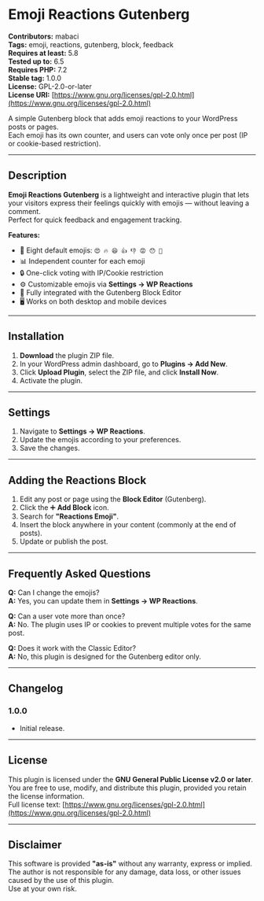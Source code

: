 # Emoji Reactions Gutenberg

**Contributors:** mabaci  
**Tags:** emoji, reactions, gutenberg, block, feedback  
**Requires at least:** 5.8  
**Tested up to:** 6.5  
**Requires PHP:** 7.2  
**Stable tag:** 1.0.0  
**License:** GPL-2.0-or-later  
**License URI:** [https://www.gnu.org/licenses/gpl-2.0.html](https://www.gnu.org/licenses/gpl-2.0.html)

A simple Gutenberg block that adds emoji reactions to your WordPress posts or pages.  
Each emoji has its own counter, and users can vote only once per post (IP or cookie-based restriction).  

---

## Description

**Emoji Reactions Gutenberg** is a lightweight and interactive plugin that lets your visitors express their feelings quickly with emojis — without leaving a comment.  
Perfect for quick feedback and engagement tracking.

**Features:**
- 🎯 Eight default emojis: `😍 🔥 😆 👍 👎 😡 😯 🙏`
- 📊 Independent counter for each emoji
- 🔒 One-click voting with IP/Cookie restriction
- ⚙️ Customizable emojis via **Settings → WP Reactions**
- 🧩 Fully integrated with the Gutenberg Block Editor
- 🖥 Works on both desktop and mobile devices

---

## Installation

1. **Download** the plugin ZIP file.
2. In your WordPress admin dashboard, go to **Plugins → Add New**.
3. Click **Upload Plugin**, select the ZIP file, and click **Install Now**.
4. Activate the plugin.

---

## Settings

1. Navigate to **Settings → WP Reactions**.
2. Update the emojis according to your preferences.
3. Save the changes.

---

## Adding the Reactions Block

1. Edit any post or page using the **Block Editor** (Gutenberg).
2. Click the ➕ **Add Block** icon.
3. Search for **"Reactions Emoji"**.
4. Insert the block anywhere in your content (commonly at the end of posts).
5. Update or publish the post.

---

## Frequently Asked Questions

**Q:** Can I change the emojis?  
**A:** Yes, you can update them in **Settings → WP Reactions**.

**Q:** Can a user vote more than once?  
**A:** No. The plugin uses IP or cookies to prevent multiple votes for the same post.

**Q:** Does it work with the Classic Editor?  
**A:** No, this plugin is designed for the Gutenberg editor only.

---

## Changelog

### 1.0.0
- Initial release.

---

## License

This plugin is licensed under the **GNU General Public License v2.0 or later**.  
You are free to use, modify, and distribute this plugin, provided you retain the license information.  
Full license text: [https://www.gnu.org/licenses/gpl-2.0.html](https://www.gnu.org/licenses/gpl-2.0.html)

---

## Disclaimer

This software is provided **"as-is"** without any warranty, express or implied.  
The author is not responsible for any damage, data loss, or other issues caused by the use of this plugin.  
Use at your own risk.
